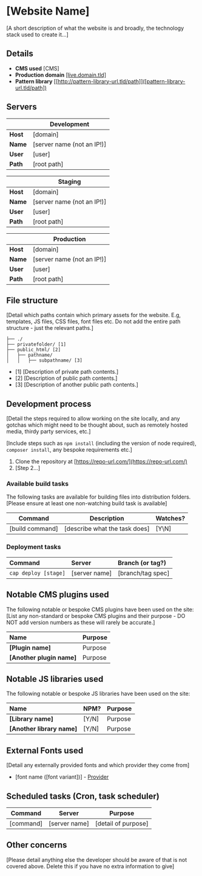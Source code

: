 # [Website Name]

[A short description of what the website is and broadly, the technology stack used to create it...]

## Details

* **CMS used** [CMS]
* **Production domain** [[live.domain.tld]]([live.domain.tld])
* **Pattern library** [[http://pattern-library-url.tld/path]]([pattern-library-url.tld/path])

## Servers

| | Development
| -- | --
| **Host** | [domain]
| **Name** | [server name (not an IP!)]
| **User** | [user]
| **Path** | [root path]

| | Staging
| -- | --
| **Host** | [domain]
| **Name** | [server name (not an IP!)]
| **User** | [user]
| **Path** | [root path]

| | Production
| -- | --
| **Host** | [domain]
| **Name** | [server name (not an IP!)]
| **User** | [user]
| **Path** | [root path]

## File structure

[Detail which paths contain which primary assets for the website. E.g, templates, JS files, CSS files, font files etc. Do not add the entire path structure - just the relevant paths.]

```
├── ./
├── privatefolder/ [1]
├── public_html/ [2]
│   ├── pathname/
│   │   ├── subpathname/ [3]
```

* [1] [Description of private path contents.]
* [2] [Description of public path contents.]
* [3] [Description of another public path contents.]

## Development process

[Detail the steps required to allow working on the site locally, and any gotchas which might need to be thought about, such as remotely hosted media, thirdy party services, etc.]

[Include steps such as `npm install` (including the version of node required), `composer install`, any bespoke requirements etc.]

 1. Clone the repository at [https://repo-url.com/](https://repo-url.com/)
 2. [Step 2...]

### Available build tasks

The following tasks are available for building files into distribution folders.
[Please ensure at least one non-watching build task is available]

| Command | Description | Watches?
| -- | -- | --
| [build command] | [describe what the task does] | [Y\N]

### Deployment tasks

| Command | Server | Branch (or tag?)
| :-- | :-- | :--
| `cap deploy [stage]` | [server name] | [branch/tag spec]


## Notable CMS plugins used

The following notable or bespoke CMS plugins have been used on the site:
[List any non-standard or bespoke CMS plugins and their purpose - DO NOT add version numbers as these will rarely be accurate.]

| Name | Purpose
| :-- | :--
| **[Plugin name]** | Purpose
| **[Another plugin name]** | Purpose

## Notable JS libraries used

The following notable or bespoke JS libraries have been used on the site:

| Name | NPM? | Purpose
| :-- | -- | :--
| **[Library name]** | [Y/N] | Purpose
| **[Another library name]** | [Y/N] | Purpose

## External Fonts used

[Detail any externally provided fonts and which provider they come from]

* [font name ([font variant])] - [Provider]([provider.url])

## Scheduled tasks (Cron, task scheduler)

| Command | Server | Purpose
| -- | -- | --
| [command] | [server name] | [detail of purpose]

## Other concerns

[Please detail anything else the developer should be aware of that is not covered above. Delete this if you have no extra information to give]
